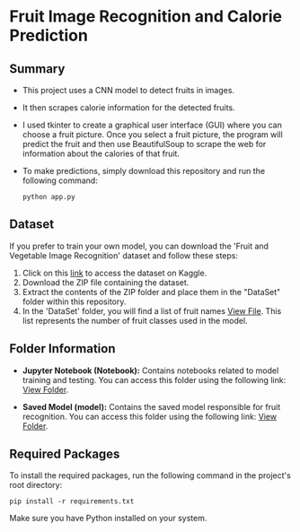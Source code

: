 # Fruit Image Recognition and Calorie Prediction

## Summary

- This project uses a CNN model to detect fruits in images.
- It then scrapes calorie information for the detected fruits.
- I used tkinter to create a graphical user interface (GUI) where you can choose a fruit picture. Once you select a fruit picture, the program will predict the fruit and then use BeautifulSoup to scrape the web for information about the calories of that fruit.
- To make predictions, simply download this repository and run the following command:

  ```shell
  python app.py
  ```

## Dataset

If you prefer to train your own model, you can download the 'Fruit and Vegetable Image Recognition' dataset and follow these steps:

1. Click on this [link](https://www.kaggle.com/datasets/kritikseth/fruit-and-vegetable-image-recognition) to access the dataset on Kaggle.
2. Download the ZIP file containing the dataset.
3. Extract the contents of the ZIP folder and place them in the "DataSet" folder within this repository.
4. In the 'DataSet' folder, you will find a list of fruit names [View File](DataSet\fruits_classes.txt). This list represents the number of fruit classes used in the model.

## Folder Information

- **Jupyter Notebook (Notebook):** Contains notebooks related to model training and testing. You can access this folder using the following link: [View Folder](notebook).

- **Saved Model (model):** Contains the saved model responsible for fruit recognition. You can access this folder using the following link: [View Folder](model).

## Required Packages

To install the required packages, run the following command in the project's root directory:

```shell
pip install -r requirements.txt
```

Make sure you have Python installed on your system.
